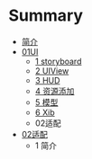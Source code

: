# Summary

* [简介](README.md)
* [01UI](01ui.md)
   * [1 storyboard](1_storyboard.md)
   * [2 UIView](2_uiview.md)
   * [3 HUD](3_hud.md)
   * [4 资源添加](4_zi_yuan_tian_jia.md)
   * [5 模型](5_mo_xing.md)
   * [6 Xib](6_xib.md)
   * 02适配
* [02适配](02shi_pei.md)
   * 1 简介

